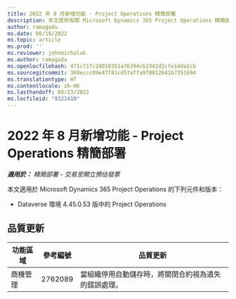 ```yaml
---
title: 2022 年 8 月新增功能 - Project Operations 精簡部署
description: 本文提供有關 Microsoft Dynamics 365 Project Operations 精簡部署在 2022 年 8 月發行版本中，所提供之品質更新的資訊。
author: ramagadu
ms.date: 08/19/2022
ms.topic: article
ms.prod: ''
ms.reviewer: johnmichalak
ms.author: ramagadu
ms.openlocfilehash: 471cf1fc24010351a76394cb2342d2cfe14da1cb
ms.sourcegitcommit: 360eccc09e47f81cd57affa9f0012641b7351694
ms.translationtype: HT
ms.contentlocale: zh-HK
ms.lasthandoff: 08/23/2022
ms.locfileid: "9321410"
---
```

# <a name="whats-new-august-2022---project-operations-lite-deployment"></a>2022 年 8 月新增功能 - Project Operations 精簡部署

_**適用於：** 精簡部署 - 交易至開立預估發票_

本文適用於 Microsoft Dynamics 365 Project Operations 的下列元件和版本：

- Dataverse 環境 4.45.0.53 版中的 Project Operations

## <a name="quality-updates"></a>品質更新

| 功能區域 | 參考編號 | 品質更新 |
| --- | --- | --- |
|   商機管理 | 2762089 | 當組織停用自動儲存時，將關閉合約視為遺失的錯誤處理。|
